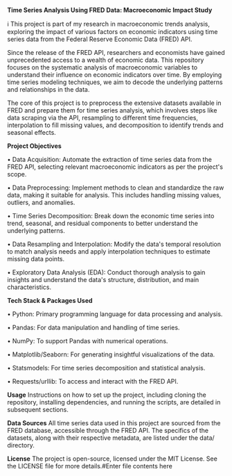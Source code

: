 __Time Series Analysis Using FRED Data: Macroeconomic Impact Study__ 

ℹ️ This project is part of my research in macroeconomic trends analysis, exploring the impact of various factors on economic indicators using time series data from the Federal Reserve Economic Data (FRED) API.

Since the release of the FRED API, researchers and economists have gained unprecedented access to a wealth of economic data. This repository focuses on the systematic analysis of macroeconomic variables to understand their influence on economic indicators over time. By employing time series modeling techniques, we aim to decode the underlying patterns and relationships in the data.

The core of this project is to preprocess the extensive datasets available in FRED and prepare them for time series analysis, which involves steps like data scraping via the API, resampling to different time frequencies, interpolation to fill missing values, and decomposition to identify trends and seasonal effects.

__Project Objectives__

• Data Acquisition: Automate the extraction of time series data from the FRED API, selecting relevant macroeconomic indicators as per the project's scope.

• Data Preprocessing: Implement methods to clean and standardize the raw data, making it suitable for analysis. This includes handling missing values, outliers, and anomalies.

• Time Series Decomposition: Break down the economic time series into trend, seasonal, and residual components to better understand the underlying patterns.

• Data Resampling and Interpolation: Modify the data's temporal resolution to match analysis needs and apply interpolation techniques to estimate missing data points.

• Exploratory Data Analysis (EDA): Conduct thorough analysis to gain insights and understand the data's structure, distribution, and main characteristics.


__Tech Stack & Packages Used__

• Python: Primary programming language for data processing and analysis.

• Pandas: For data manipulation and handling of time series.

• NumPy: To support Pandas with numerical operations.

• Matplotlib/Seaborn: For generating insightful visualizations of the data.

• Statsmodels: For time series decomposition and statistical analysis.

• Requests/urllib: To access and interact with the FRED API.

__Usage__
Instructions on how to set up the project, including cloning the repository, installing dependencies, and running the scripts, are detailed in subsequent sections.

__Data Sources__
All time series data used in this project are sourced from the FRED database, accessible through the FRED API. The specifics of the datasets, along with their respective metadata, are listed under the data/ directory.

__License__
The project is open-source, licensed under the MIT License. See the LICENSE file for more details.#Enter file contents here
